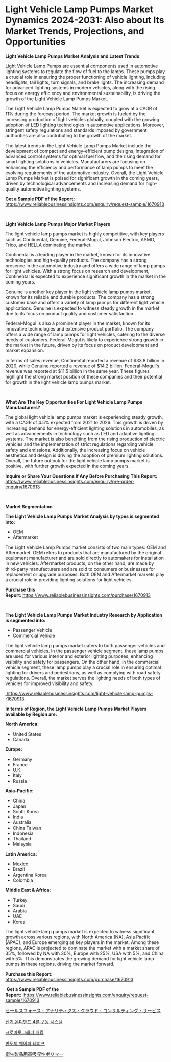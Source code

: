 <p><h1>Light Vehicle Lamp Pumps Market Dynamics 2024-2031: Also about Its Market Trends, Projections, and Opportunities</h1></p><p><strong>Light Vehicle Lamp Pumps Market Analysis and Latest Trends</strong></p>
<p><p>Light Vehicle Lamp Pumps are essential components used in automotive lighting systems to regulate the flow of fuel to the lamps. These pumps play a crucial role in ensuring the proper functioning of vehicle lighting, including headlights, tail lights, turn signals, and brake lights. The increasing demand for advanced lighting systems in modern vehicles, along with the rising focus on energy efficiency and environmental sustainability, is driving the growth of the Light Vehicle Lamp Pumps Market.</p><p>The Light Vehicle Lamp Pumps Market is expected to grow at a CAGR of 11% during the forecast period. The market growth is fueled by the increasing production of light vehicles globally, coupled with the growing adoption of LED lighting technologies in automotive applications. Moreover, stringent safety regulations and standards imposed by government authorities are also contributing to the growth of the market.</p><p>The latest trends in the Light Vehicle Lamp Pumps Market include the development of compact and energy-efficient pump designs, integration of advanced control systems for optimal fuel flow, and the rising demand for smart lighting solutions in vehicles. Manufacturers are focusing on enhancing the efficiency and performance of lamp pumps to meet the evolving requirements of the automotive industry. Overall, the Light Vehicle Lamp Pumps Market is poised for significant growth in the coming years, driven by technological advancements and increasing demand for high-quality automotive lighting systems.</p></p>
<p><strong>Get a Sample PDF of the Report:&nbsp;</strong> <a href="https://www.reliablebusinessinsights.com/enquiry/request-sample/1670913">https://www.reliablebusinessinsights.com/enquiry/request-sample/1670913</a></p>
<p>&nbsp;</p>
<p><strong>Light Vehicle Lamp Pumps Major Market Players</strong></p>
<p><p>The light vehicle lamp pumps market is highly competitive, with key players such as Continental, Genuine, Federal-Mogul, Johnson Electric, ASMO, Trico, and HELLA dominating the market. </p><p>Continental is a leading player in the market, known for its innovative technologies and high-quality products. The company has a strong presence in the automotive industry and offers a wide range of lamp pumps for light vehicles. With a strong focus on research and development, Continental is expected to experience significant growth in the market in the coming years.</p><p>Genuine is another key player in the light vehicle lamp pumps market, known for its reliable and durable products. The company has a strong customer base and offers a variety of lamp pumps for different light vehicle applications. Genuine is expected to witness steady growth in the market due to its focus on product quality and customer satisfaction.</p><p>Federal-Mogul is also a prominent player in the market, known for its innovative technologies and extensive product portfolio. The company offers a wide range of lamp pumps for light vehicles, catering to the diverse needs of customers. Federal-Mogul is likely to experience strong growth in the market in the future, driven by its focus on product development and market expansion.</p><p>In terms of sales revenue, Continental reported a revenue of $33.8 billion in 2020, while Genuine reported a revenue of $14.2 billion. Federal-Mogul's revenue was reported at $11.5 billion in the same year. These figures highlight the strong market position of these companies and their potential for growth in the light vehicle lamp pumps market.</p></p>
<p>&nbsp;</p>
<p><strong>What Are The Key Opportunities For Light Vehicle Lamp Pumps Manufacturers?</strong></p>
<p><p>The global light vehicle lamp pumps market is experiencing steady growth, with a CAGR of 4.5% expected from 2021 to 2026. This growth is driven by increasing demand for energy-efficient lighting solutions in automobiles, as well as advancements in technology such as LED and adaptive lighting systems. The market is also benefiting from the rising production of electric vehicles and the implementation of strict regulations regarding vehicle safety and emissions. Additionally, the increasing focus on vehicle aesthetics and design is driving the adoption of premium lighting solutions. Overall, the future outlook for the light vehicle lamp pumps market is positive, with further growth expected in the coming years.</p></p>
<p><strong>Inquire or Share Your Questions If Any Before Purchasing This Report:</strong> <a href="https://www.reliablebusinessinsights.com/enquiry/pre-order-enquiry/1670913">https://www.reliablebusinessinsights.com/enquiry/pre-order-enquiry/1670913</a></p>
<p>&nbsp;</p>
<p><strong>Market Segmentation</strong></p>
<p><strong>The Light Vehicle Lamp Pumps Market Analysis by types is segmented into:</strong></p>
<p><ul><li>OEM</li><li>Aftermarket</li></ul></p>
<p><p>The Light Vehicle Lamp Pumps market consists of two main types: OEM and Aftermarket. OEM refers to products that are manufactured by the original equipment manufacturer and are sold directly to automakers for installation in new vehicles. Aftermarket products, on the other hand, are made by third-party manufacturers and are sold to consumers or businesses for replacement or upgrade purposes. Both OEM and Aftermarket markets play a crucial role in providing lighting solutions for light vehicles.</p></p>
<p><strong>Purchase this Report:&nbsp;</strong><a href="https://www.reliablebusinessinsights.com/purchase/1670913">https://www.reliablebusinessinsights.com/purchase/1670913</a></p>
<p>&nbsp;</p>
<p><strong>The Light Vehicle Lamp Pumps Market Industry Research by Application is segmented into:</strong></p>
<p><ul><li>Passenger Vehicle</li><li>Commercial Vehicle</li></ul></p>
<p><p>The light vehicle lamp pumps market caters to both passenger vehicles and commercial vehicles. In the passenger vehicle segment, these lamp pumps are used for various interior and exterior lighting purposes, enhancing visibility and safety for passengers. On the other hand, in the commercial vehicle segment, these lamp pumps play a crucial role in ensuring optimal lighting for drivers and pedestrians, as well as complying with road safety regulations. Overall, the market serves the lighting needs of both types of vehicles for improved visibility and safety.</p></p>
<p><a href="https://www.reliablebusinessinsights.com/light-vehicle-lamp-pumps-r1670913">&nbsp;https://www.reliablebusinessinsights.com/light-vehicle-lamp-pumps-r1670913</a></p>
<p><strong>In terms of Region, the Light Vehicle Lamp Pumps Market Players available by Region are:</strong></p>
<p>
    <p> <strong> North America: </strong>
        <ul>
            <li>United States</li>
            <li>Canada</li>
        </ul>
        </p> 
    <p> <strong> Europe: </strong>
        <ul>
            <li>Germany</li>
            <li>France</li>
            <li>U.K.</li>
            <li>Italy</li>
            <li>Russia</li>
        </ul>
        </p> 
    <p> <strong> Asia-Pacific: </strong>
        <ul>
            <li>China</li>
            <li>Japan</li>
            <li>South Korea</li>
            <li>India</li>
            <li>Australia</li>
            <li>China Taiwan</li>
            <li>Indonesia</li>
            <li>Thailand</li>
            <li>Malaysia</li>
        </ul>
        </p> 
    <p> <strong> Latin America: </strong>
        <ul>
            <li>Mexico</li>
            <li>Brazil</li>
            <li>Argentina Korea</li>
            <li>Colombia</li>
        </ul>
        </p> 
    <p> <strong> Middle East & Africa: </strong>
        <ul>
            <li>Turkey</li>
            <li>Saudi</li>
            <li>Arabia</li>
            <li>UAE</li>
            <li>Korea</li>
        </ul>
    </p>
    </p>
<p><p>The light vehicle lamp pumps market is expected to witness significant growth across various regions, with North America (NA), Asia Pacific (APAC), and Europe emerging as key players in the market. Among these regions, APAC is projected to dominate the market with a market share of 35%, followed by NA with 30%, Europe with 25%, USA with 5%, and China with 5%. This demonstrates the growing demand for light vehicle lamp pumps in these regions, driving the market forward.</p></p>
<p><strong>Purchase this Report: </strong><a href="https://www.reliablebusinessinsights.com/purchase/1670913">https://www.reliablebusinessinsights.com/purchase/1670913</a></p>
<p>&nbsp;<strong>Get a Sample PDF of the Report:&nbsp;&nbsp;</strong><a href="https://www.reliablebusinessinsights.com/enquiry/request-sample/1670913">https://www.reliablebusinessinsights.com/enquiry/request-sample/1670913</a></p>
<p><strong></strong></p>
<p><p><a href="https://github.com/xtkhtofdt934839/Market-Research-Report-List-2/blob/main/2937786106719.md">セールスフォース・アナリティクス・クラウド・コンサルティング・サービス</a></p><p><a href="https://github.com/apple8975768/Market-Research-Report-List-1/blob/main/6378790100632.md">전기 온디맨드 4륜 구동 시스템</a></p><p><a href="https://medium.com/@angelardelean202220221/%ED%81%AC%EB%A1%9C%EB%A7%88%ED%86%A0%EA%B7%B8%EB%9E%98%ED%94%BD-%ED%8C%A8%ED%82%B9-%EC%8B%9C%EC%9E%A5-%EC%8B%9C%EC%9E%A5-%EC%A0%90%EC%9C%A0%EC%9C%A8-%EC%8B%9C%EC%9E%A5-%EB%8F%99%ED%96%A5-%EB%B0%8F-%EB%AF%B8%EB%9E%98-%EC%84%B1%EC%9E%A5-%ED%83%90%EC%83%89-41492227a83d">크로마토그래피 패킹</a></p><p><a href="https://medium.com/@giovanileannon/%EB%B0%98%EB%8F%84%EC%B2%B4-%EC%9B%A8%EC%9D%B4%ED%8D%BC-%ED%85%8C%EC%9D%B4%ED%94%84-%EC%8B%9C%EC%9E%A5-%EC%A1%B0%EC%82%AC-%EB%B3%B4%EA%B3%A0%EC%84%9C-%EA%B7%B8-%EC%97%AD%EC%82%AC%EC%99%80-2031%EB%85%84%EA%B9%8C%EC%A7%80%EC%9D%98-%EC%98%88%EC%B8%A1-5dade746cbd9">반도체 웨이퍼 테이프</a></p><p><a href="https://medium.com/@lewisbechtelar1964/%E3%83%8F%E3%82%A4%E3%82%B8%E3%82%A8%E3%83%B3%E8%A3%BD%E5%93%81%E5%90%91%E3%81%91%E3%81%AE%E8%B6%85%E5%90%B8%E5%8F%8E%E6%80%A7%E3%83%9D%E3%83%AA%E3%83%9E%E3%83%BC%E3%81%AE%E5%B8%82%E5%A0%B4%E8%A6%8F%E6%A8%A1-%E5%B8%82%E5%A0%B4%E5%8B%95%E5%90%91%E3%81%A8%E5%B8%82%E5%A0%B4%E4%BA%88%E6%B8%AC-2024%E5%B9%B4%E3%81%8B%E3%82%892031%E5%B9%B4-1bd98a2043be">衛生製品用高吸収性ポリマー</a></p></p>